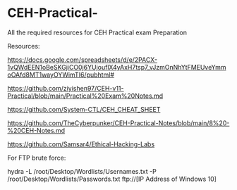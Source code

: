 # CEH-Practical-
All the required resources for CEH Practical exam Preparation


Resources:

https://docs.google.com/spreadsheets/d/e/2PACX-1vQWdEEN1oBeSKGjiCO0j6YUjouflX4yAxH7tsp7_vJzmOnNhYtFMEUveYmmoOAfd8MT1wayOYWimTI6/pubhtml#

https://github.com/ziyishen97/CEH-v11-Practical/blob/main/Practical%20Exam%20Notes.md

https://github.com/System-CTL/CEH_CHEAT_SHEET

https://github.com/TheCyberpunker/CEH-Practical-Notes/blob/main/8%20-%20CEH-Notes.md

https://github.com/Samsar4/Ethical-Hacking-Labs

For FTP brute force:

hydra -L /root/Desktop/Wordlists/Usernames.txt -P /root/Desktop/Wordlists/Passwords.txt ftp://[IP Address of Windows 10] 

